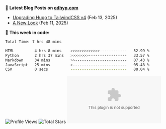 📖 **Latest Blog Posts on [odhyp.com][website-url]**

<!-- BLOG-POST-LIST:START -->
- [Upgrading Hugo to TailwindCSS v4](https://odhyp.com/blog/upgrading-hugo-to-tailwindcss-v4/) (Feb 13, 2025)
- [A New Look](https://odhyp.com/blog/a-new-look/) (Feb 11, 2025)<!-- BLOG-POST-LIST:END -->

📆 **This week in code:**

<!--START_SECTION:waka-->

```bash
Total Time: 7 hrs 48 mins

HTML         4 hrs 8 mins    >>>>>>>>>>>>>------------   52.99 %
Python       2 hrs 37 mins   >>>>>>>>-----------------   33.57 %
Markdown     34 mins         >>-----------------------   07.43 %
JavaScript   25 mins         >------------------------   05.48 %
CSV          0 secs          -------------------------   00.04 %
```

<!--END_SECTION:waka-->

![Profile Views][view-shield]
![Total Stars][stars-shield]
[![Comments][comments-shield]][comments-url]

<!-- LINKS & IMAGES -->
[website-url]: https://odhyp.com/blog
[view-shield]: https://komarev.com/ghpvc/?username=odhyp&color=00bba7&style=for-the-badge&abbreviated=true
[stars-shield]: https://img.shields.io/github/stars/odhyp?style=for-the-badge&label=total%20stars&color=00bba7
[comments-shield]: https://img.shields.io/github/discussions/odhyp/odhyp.com?style=for-the-badge&label=comments&color=00bba7
[comments-url]: https://github.com/odhyp/odhyp.com/discussions
